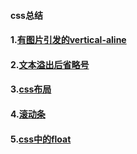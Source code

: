 #### css总结

#### 1.[有图片引发的vertical-aline](https://github.com/jimscxNotes/css/issues/1)
#### 2.[文本溢出后省略号](https://github.com/jimscxNotes/css/issues/2)
#### 3.[css布局](https://github.com/jimscxNotes/css/issues/3)
#### 4.[滚动条](https://github.com/jimscxNotes/css/issues/4)
#### 5.[css中的float](https://github.com/jimscxNotes/css/issues/5)
